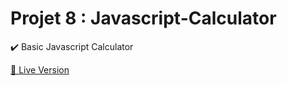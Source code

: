 # Projet 8 : Javascript-Calculator
✔️ Basic Javascript Calculator

[🔴 Live Version](https://tebbaa-adnane.github.io/Javascript-Calculator/R%C3%A9alisation/index.html)
